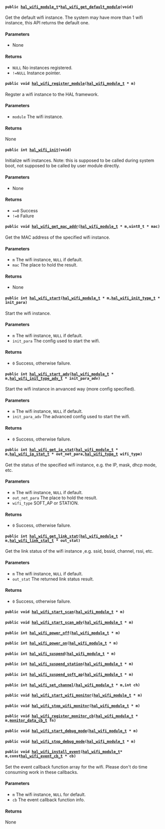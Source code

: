 #### `public `[`hal_wifi_module_t`](#structhal__wifi__module__t)` * `[`hal_wifi_get_default_module`](#group__aos__hal__wifi_1ga566b8f91f7325b94b2672af6ee9e9792)`(void)` 

Get the default wifi instance. The system may have more than 1 wifi instance, this API returns the default one.

#### Parameters
* None

#### Returns
* `NULL` No instances registered.
* `!=NULL` Instance pointer.

#### `public void `[`hal_wifi_register_module`](#group__aos__hal__wifi_1gae63e89d8196178248779fac0acdbddf4)`(`[`hal_wifi_module_t`](#structhal__wifi__module__t)` * m)` 

Regster a wifi instance to the HAL framework.

#### Parameters
* `module` The wifi instance.

#### Returns
None

#### `public int `[`hal_wifi_init`](#group__aos__hal__wifi_1gad0f9198f876afee6ec2fa498c853fd2e)`(void)` 

Initialize wifi instances. Note: this is supposed to be called during system boot, not supposed to be called by user module directly.

#### Parameters
* None

#### Returns
* `==0` Success
* `!=0` Failure

#### `public void `[`hal_wifi_get_mac_addr`](#group__aos__hal__wifi_1ga6d6d2c8d07f5b80b9f0c23f3d05ace80)`(`[`hal_wifi_module_t`](#structhal__wifi__module__t)` * m,uint8_t * mac)` 

Get the MAC address of the specified wifi instance.

#### Parameters
* `m` The wifi instance, `NULL` if default.
* `mac` The place to hold the result.

#### Returns
* None

#### `public int `[`hal_wifi_start`](#group__aos__hal__wifi_1ga4fb4774e8247d115d457eed457acb9b6)`(`[`hal_wifi_module_t`](#structhal__wifi__module__t)` * m,`[`hal_wifi_init_type_t`](#structhal__wifi__init__type__t)` * init_para)` 

Start the wifi instance.

#### Parameters
* `m` The wifi instance, `NULL` if default.
* `init_para` The config used to start the wifi.

#### Returns
* `0` Success, otherwise failure.

#### `public int `[`hal_wifi_start_adv`](#group__aos__hal__wifi_1ga694965de667c13b1380fda9eedda1601)`(`[`hal_wifi_module_t`](#structhal__wifi__module__t)` * m,`[`hal_wifi_init_type_adv_t`](#structhal__wifi__init__type__adv__t)` * init_para_adv)` 

Start the wifi instance in anvanced way (more config specified).

#### Parameters
* `m` The wifi instance, `NULL` if default.
* `init_para_adv` The advanced config used to start the wifi.

#### Returns
* `0` Success, otherwise failure.

#### `public int `[`hal_wifi_get_ip_stat`](#group__aos__hal__wifi_1ga05cb0f3bdfcf73dcb862c894aef1c355)`(`[`hal_wifi_module_t`](#structhal__wifi__module__t)` * m,`[`hal_wifi_ip_stat_t`](#structhal__wifi__ip__stat__t)` * out_net_para,`[`hal_wifi_type_t`](#group__aos__hal__wifi_1ga9c6cd73d1b386384fea4dc5be8a25adc)` wifi_type)` 

Get the status of the specified wifi instance, e.g. the IP, mask, dhcp mode, etc.

#### Parameters
* `m` The wifi instance, `NULL` if default.
* `out_net_para` The place to hold the result.
* `wifi_type` SOFT_AP or STATION.

#### Returns
* `0` Success, otherwise failure.

#### `public int `[`hal_wifi_get_link_stat`](#group__aos__hal__wifi_1gad21b72cfba15bc51dc232ff1d7b8e3e3)`(`[`hal_wifi_module_t`](#structhal__wifi__module__t)` * m,`[`hal_wifi_link_stat_t`](#structhal__wifi__link__stat__t)` * out_stat)` 

Get the link status of the wifi instance ,e.g. ssid, bssid, channel, rssi, etc.

#### Parameters
* `m` The wifi instance, `NULL` if default.
* `out_stat` The returned link status result.

#### Returns
* `0` Success, otherwise failure.

#### `public void `[`hal_wifi_start_scan`](#group__aos__hal__wifi_1ga45482258f138aa8dc654a62903cb9cce)`(`[`hal_wifi_module_t`](#structhal__wifi__module__t)` * m)` 

#### `public void `[`hal_wifi_start_scan_adv`](#group__aos__hal__wifi_1ga1ee2b973dd8c784d8c7bb0b62b317cf9)`(`[`hal_wifi_module_t`](#structhal__wifi__module__t)` * m)` 

#### `public int `[`hal_wifi_power_off`](#group__aos__hal__wifi_1ga356cb12cb844304ba82baf4fe7b2e39c)`(`[`hal_wifi_module_t`](#structhal__wifi__module__t)` * m)` 

#### `public int `[`hal_wifi_power_on`](#group__aos__hal__wifi_1gacb7504fd7489f48484ad465ff8b35889)`(`[`hal_wifi_module_t`](#structhal__wifi__module__t)` * m)` 

#### `public int `[`hal_wifi_suspend`](#group__aos__hal__wifi_1ga747082505fd08e36af0b25e819e28731)`(`[`hal_wifi_module_t`](#structhal__wifi__module__t)` * m)` 

#### `public int `[`hal_wifi_suspend_station`](#group__aos__hal__wifi_1ga1e83e196a0be456be4b37f4cee524818)`(`[`hal_wifi_module_t`](#structhal__wifi__module__t)` * m)` 

#### `public int `[`hal_wifi_suspend_soft_ap`](#group__aos__hal__wifi_1ga6a47820504b46b4a96baacce00cbd5b4)`(`[`hal_wifi_module_t`](#structhal__wifi__module__t)` * m)` 

#### `public int `[`hal_wifi_set_channel`](#group__aos__hal__wifi_1gaf3de80f45f31dd80dbbf0f1dacca0ec7)`(`[`hal_wifi_module_t`](#structhal__wifi__module__t)` * m,int ch)` 

#### `public void `[`hal_wifi_start_wifi_monitor`](#group__aos__hal__wifi_1gaa26d3158ef4961dfd5c8359aad7970da)`(`[`hal_wifi_module_t`](#structhal__wifi__module__t)` * m)` 

#### `public void `[`hal_wifi_stop_wifi_monitor`](#group__aos__hal__wifi_1ga3ad81dbe6f917782f84e404effb49381)`(`[`hal_wifi_module_t`](#structhal__wifi__module__t)` * m)` 

#### `public void `[`hal_wifi_register_monitor_cb`](#group__aos__hal__wifi_1gab8d8dadf29c391633e02d369ff645ec3)`(`[`hal_wifi_module_t`](#structhal__wifi__module__t)` * m,`[`monitor_data_cb_t`](#group__aos__hal__wifi_1ga42c3d0c8c75e00b79323b460b4ae589c)` fn)` 

#### `public void `[`hal_wifi_start_debug_mode`](#group__aos__hal__wifi_1ga3357287dece311d15428f91e848931ed)`(`[`hal_wifi_module_t`](#structhal__wifi__module__t)` * m)` 

#### `public void `[`hal_wifi_stop_debug_mode`](#group__aos__hal__wifi_1ga7f942f8856082a8deee80b9913d81edb)`(`[`hal_wifi_module_t`](#structhal__wifi__module__t)` * m)` 

#### `public void `[`hal_wifi_install_event`](#group__aos__hal__wifi_1gabb2676da0387cf522a0a9c4abc9a4210)`(`[`hal_wifi_module_t`](#structhal__wifi__module__t)` * m,const `[`hal_wifi_event_cb_t`](#structhal__wifi__event__cb__t)` * cb)` 

Set the event callback function array for the wifi.
Please don't do time consuming work in these callbacks.

#### Parameters
* `m` The wifi instance, `NULL` for default.
* `cb` The event callback function info.

#### Returns
None